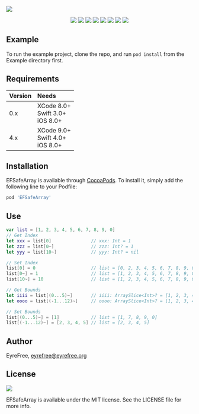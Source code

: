 ![](https://raw.githubusercontent.com/EyreFree/EFSafeArray/master/assets/EFSafeArray.png)

<p align="center">
<a href="https://travis-ci.org/EyreFree/EFSafeArray"><img src="http://img.shields.io/travis/EyreFree/EFSafeArray.svg"></a>
<a href="http://cocoapods.org/pods/EFSafeArray"><img src="https://img.shields.io/cocoapods/v/EFSafeArray.svg?style=flat"></a>
<a href="http://cocoapods.org/pods/EFSafeArray"><img src="https://img.shields.io/cocoapods/p/EFSafeArray.svg?style=flat"></a>
<a href="https://github.com/apple/swift"><img src="https://img.shields.io/badge/language-swift-orange.svg"></a>
<a href="https://raw.githubusercontent.com/EyreFree/EFSafeArray/master/LICENSE"><img src="https://img.shields.io/cocoapods/l/EFSafeArray.svg?style=flat"></a>
<a href="https://twitter.com/EyreFree777"><img src="https://img.shields.io/badge/twitter-@EyreFree777-blue.svg?style=flat"></a>
<a href="http://weibo.com/eyrefree777"><img src="https://img.shields.io/badge/weibo-@EyreFree-red.svg?style=flat"></a>
<img src="https://img.shields.io/badge/made%20with-%3C3-orange.svg">
</p>

## Example

To run the example project, clone the repo, and run `pod install` from the Example directory first.

## Requirements

| Version | Needs                                |
|:--------|:-------------------------------------|
| 0.x     | XCode 8.0+<br>Swift 3.0+<br>iOS 8.0+ |
| 4.x     | XCode 9.0+<br>Swift 4.0+<br>iOS 8.0+ |

## Installation

EFSafeArray is available through [CocoaPods](http://cocoapods.org). To install
it, simply add the following line to your Podfile:

```ruby
pod 'EFSafeArray'
```

## Use

```swift
var list = [1, 2, 3, 4, 5, 6, 7, 8, 9, 0]
// Get Index
let xxx = list[0]               // xxx: Int = 1
let zzz = list[0~]              // zzz: Int? = 1
let yyy = list[10~]             // yyy: Int? = nil

// Set Index
list[0] = 0                     // list = [0, 2, 3, 4, 5, 6, 7, 8, 9, 0]
list[0~] = 1                    // list = [1, 2, 3, 4, 5, 6, 7, 8, 9, 0]
list[10~] = 10                  // list = [1, 2, 3, 4, 5, 6, 7, 8, 9, 0]

// Get Bounds
let iiii = list[(0...5)~]       // iiii: ArraySlice<Int>? = [1, 2, 3, 4, 5, 6]
let oooo = list[(-1...12)~]     // oooo: ArraySlice<Int>? = [1, 2, 3, 4, 5, 6, 7, 8, 9, 0]

// Set Bounds
list[(0...5)~] = [1]            // list = [1, 7, 8, 9, 0]
list[(-1...12)~] = [2, 3, 4, 5] // list = [2, 3, 4, 5]
```

## Author

EyreFree, eyrefree@eyrefree.org

## License

![](https://upload.wikimedia.org/wikipedia/commons/thumb/f/f8/License_icon-mit-88x31-2.svg/128px-License_icon-mit-88x31-2.svg.png)

EFSafeArray is available under the MIT license. See the LICENSE file for more info.
